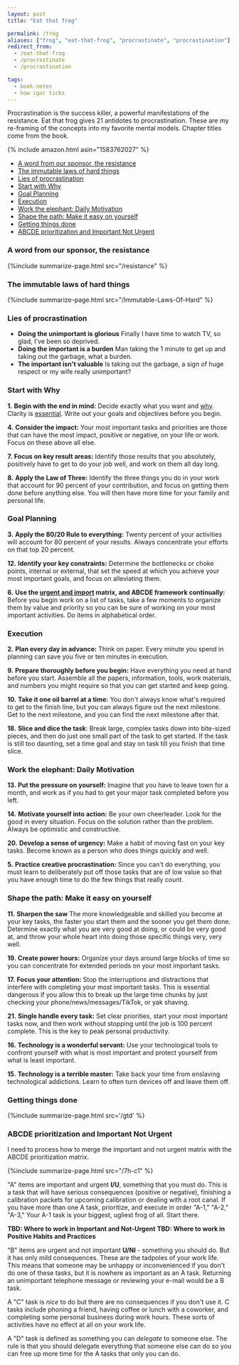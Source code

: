 ```yaml
---
layout: post
title: "Eat that frog"

permalink: /frog
aliases: ["frog", "eat-that-frog", "procrastinate", "procrastination"]
redirect_from:
  - /eat-that-frog
  - /procrastinate
  - /procrastination

tags:
  - book-notes
  - how igor ticks
---
```


Procrastination is the success killer, a powerful manifestations of the resistance. Eat that frog gives 21 antidotes to procrastination. These are my re-framing of the concepts into my favorite mental models. Chapter titles come from the book.

{% include amazon.html asin="1583762027" %}

<!-- prettier-ignore-start -->

<!-- vim-markdown-toc-start -->

- [A word from our sponsor, the resistance](#a-word-from-our-sponsor-the-resistance)
- [The immutable laws of hard things](#the-immutable-laws-of-hard-things)
- [Lies of procrastination](#lies-of-procrastination)
- [Start with Why](#start-with-why)
- [Goal Planning](#goal-planning)
- [Execution](#execution)
- [Work the elephant: Daily Motivation](#work-the-elephant-daily-motivation)
- [Shape the path: Make it easy on yourself](#shape-the-path-make-it-easy-on-yourself)
- [Getting things done](#getting-things-done)
- [ABCDE prioritization and Important Not Urgent](#abcde-prioritization-and-important-not-urgent)

<!-- vim-markdown-toc-end -->
<!-- prettier-ignore-end -->

### A word from our sponsor, the resistance

{%include summarize-page.html src="/resistance" %}

### The immutable laws of hard things

{%include summarize-page.html src="/Immutable-Laws-Of-Hard" %}

### Lies of procrastination

- **Doing the unimportant is glorious** Finally I have time to watch TV, so glad, I've been so deprived.
- **Doing the important is a burden** Man taking the 1 minute to get up and taking out the garbage, what a burden.
- **The important isn't valuable** Is taking out the garbage, a sign of huge respect or my wife really unimportant?

### Start with Why

**1.** **Begin with the end in mind:** Decide exactly what you want and [why](/eulogy). Clarity is [essential](/essential). Write out your goals and objectives before you begin.

**4.** **Consider the impact:** Your most important tasks and priorities are those that can have the most impact, positive or negative, on your life or work. Focus on these above all else.

**7.** **Focus on key result areas:** Identify those results that you absolutely, positively have to get to do your job well, and work on them all day long.

**8.** **Apply the Law of Three:** Identify the three things you do in your work that account for 90 percent of your contribution, and focus on getting them done before anything else. You will then have more time for your family and personal life.

### Goal Planning

**3.** **Apply the 80/20 Rule to everything:** Twenty percent of your activities will account for 80 percent of your results. Always concentrate your efforts on that top 20 percent.

**12.** **Identify your key constraints:** Determine the bottlenecks or choke points, internal or external, that set the speed at which you achieve your most important goals, and focus on alleviating them.

**6.** **Use the [urgent and import](/first-things-first) matrix, and ABCDE framework continually:** Before you begin work on a list of tasks, take a few moments to organize them by value and priority so you can be sure of working on your most important activities. Do items in alphabetical order.

### Execution

**2.** **Plan every day in advance:** Think on paper. Every minute you spend in planning can save you five or ten minutes in execution.

**9.** **Prepare thoroughly before you begin:** Have everything you need at hand before you start. Assemble all the papers, information, tools, work materials, and numbers you might require so that you can get started and keep going.

**10.** **Take it one oil barrel at a time:** You don't always know what's required to get to the finish line, but you can always figure out the next milestone. Get to the next milestone, and you can find the next milestone after that.

**18.** **Slice and dice the task**: Break large, complex tasks down into bite-sized pieces, and then do just one small part of the task to get started. If the task is still too daunting, set a time goal and stay on task till you finish that time slice.

### Work the elephant: Daily Motivation

**13.** **Put the pressure on yourself:** Imagine that you have to leave town for a month, and work as if you had to get your major task completed before you left.

**14.** **Motivate yourself into action:** Be your own cheerleader. Look for the good in every situation. Focus on the solution rather than the problem. Always be optimistic and constructive.

**20.** **Develop a sense of urgency:** Make a habit of moving fast on your key tasks. Become known as a person who does things quickly and well.

**5.** **Practice creative procrastination:** Since you can't do everything, you must learn to deliberately put off those tasks that are of low value so that you have enough time to do the few things that really count.

### Shape the path: Make it easy on yourself

**11.** **Sharpen the saw** The more knowledgeable and skilled you become at your key tasks, the faster you start them and the sooner you get them done. Determine exactly what you are very good at doing, or could be very good at, and throw your whole heart into doing those specific things very, very well.

**19.** **Create power hours:** Organize your days around large blocks of time so you can concentrate for extended periods on your most important tasks.

**17.** **Focus your attention:** Stop the interruptions and distractions that interfere with completing your most important tasks. This is essential dangerous if you allow this to break up the large time chunks by just checking your phone/news/messages/TikTok, or yak shaving.

**21.** **Single handle every task:** Set clear priorities, start your most important tasks now, and then work without stopping until the job is 100 percent complete. This is the key to peak personal productivity.

**16.** **Technology is a wonderful servant:** Use your technological tools to confront yourself with what is most important and protect yourself from what is least important.

**15.** **Technology is a terrible master:** Take back your time from enslaving technological addictions. Learn to often turn devices off and leave them off.

### Getting things done

{%include summarize-page.html src='/gtd' %}

### ABCDE prioritization and Important Not Urgent

I need to process how to merge the important and not urgent matrix with the ABCDE prioritization matrix.

{%include summarize-page.html src="/7h-c1" %}

"A" items are important and urgent **I/U**, something that you must do. This is a task that will have serious consequences (positive or negative), finishing a calibration packets for upcoming calibration or dealing with a root canal. If you have more than one A task, prioritize, and execute in order "A-1," "A-2," "A-3," Your A-1 task is your biggest, ugliest frog of all. Start there.

**TBD: Where to work in Important and Not-Urgent**
**TBD: Where to work in Positive Habits and Practices**

"B" items are urgent and not important **U/NI** - something you should do. But it has only mild consequences. These are the tadpoles of your work life. This means that someone may be unhappy or inconvenienced if you don't do one of these tasks, but it is nowhere as important as an A task. Returning an unimportant telephone message or reviewing your e-mail would be a B task.

A "C" task is _nice_ to do but there are no consequences if you don't use it. C tasks include phoning a friend, having coffee or lunch with a coworker, and completing some personal business during work hours. These sorts of activities have no effect at all on your work life.

A "D" task is defined as something you can _delegate_ to someone else. The rule is that you should delegate everything that someone else can do so you can free up more time for the A tasks that only you can do.
